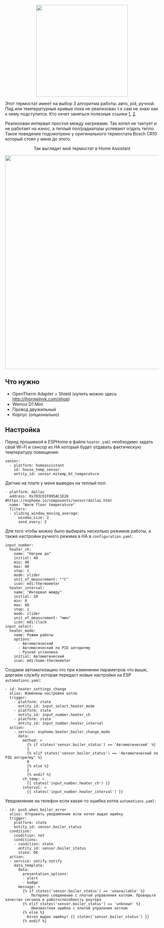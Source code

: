 <p align="center"><img src="https://user-images.githubusercontent.com/29150943/135769411-5f3ec076-1856-414a-bb72-7c28f793265d.jpg" height="300"></p>
<p>Этот термостат имеет на выбор 3 алгоритма работы: авто, pid, ручной. Пид или температурные кривые пока не реализован т.к сам не знаю как к нему подступится. Кто хочет заняться полезные ссылки <a href="https://wdn.su/blog/1154" target="_blank">1</a>, <a href="https://esphome.io/components/climate/pid.html" target="_blank">2</a>.</p>
<p>Реализован интервал простоя между нагревами. Так котел не тактует и не работает на износ, а теплый пол/радиаторы успевают отдать тепло. Такое поведение подсмотрено у оригинального термостата Bosch CR10 который стоял у меня до этого.</p>
<p align="center">Так выглядит мой термостат в Home Assistant</p>
<p align="center"><img src="https://user-images.githubusercontent.com/29150943/135770499-696640e5-6881-4ac7-9aa3-831cae0480f9.gif" height="700"></p>

<h2>Что нужно</h2>

* OpenTherm Adapter + Shield (купить можно здесь http://ihormelnyk.com/shop)
* Wemos D1 Mini
* Провод двужильный
* Корпус (опционально)

<h2>Настройка</h2>

Перед прошивкой в ESPHome в файле `heater.yaml` необходимо задать свой Wi-Fi и сенсор из HA который будет отдавать фактическую температуру помещения:

```
sensor:
  - platform: homeassistant
    id: house_temp_sensor
    entity_id: sensor.mitemp_bt_temperature
```

Датчик на плате у меня выведен на теплый пол:

```
- platform: dallas
  address: 0x703C01F095AC1E28     #https://esphome.io/components/sensor/dallas.html
  name: "Warm floor temperature"
  filters:
  - sliding_window_moving_average:
      window_size: 2
      send_every: 2
```

Для того чтобы можно было выбирать несколько режимов работы, а также настройки ручного режима в HA в `configuration.yaml`:

```
input_number:
  heater_ch:
    name: "Нагрев до"
    initial: 40
    min: 40
    max: 80
    step: 1
    mode: slider
    unit_of_measurement: "°C"
    icon: mdi:thermometer
  heater_interval:
    name: "Интервал между"
    initial: 10
    min: 0
    max: 60
    step: 1
    mode: slider
    unit_of_measurement: "мин"
    icon: mdi:clock
input_select:
  heater_mode:
    name: Режим работы
    options:
      - Автоматический
      - Автоматический по PID алгоритму
      - Ручная установка
    initial: Автоматический
    icon: mdi:home-thermometer
```
Создаем автоматизацию что при изменении параметров что выше, дергаем службу которая передаст новые настройки на ESP `automations.yaml`:
```
- id: heater_settings_change
  alias: Изменены настройки котла
  trigger:
    - platform: state
      entity_id: input_select.heater_mode
    - platform: state
      entity_id: input_number.heater_ch
    - platform: state
      entity_id: input_number.heater_interval
  action:
    - service: esphome.beater_boiler_change_mode
      data:
        method: >
          {% if states('sensor.boiler_status') == 'Автоматический' %}
          1
          {% elif states('sensor.boiler_status') == 'Автоматический по PID алгоритму' %}
          0
          {% else %}
          2
          {% endif %}
        ch_temp: > 
          {{ states('input_number.heater_ch') }}
        interval: >
          {{ states('input_number.heater_interval') }}
 ```

Уведомление на телефон если какая-то ошибка котла `automations.yaml`:
```
- id: push_when_boiler_error
  alias: Отправить уведомление если котел выдал ошибку
  trigger:
    platform: state
    entity_id: sensor.boiler_status
  condition:
    condition: not
    conditions:
    - condition: state
      entity_id: sensor.boiler_status
      state: OK
  action:
  - service: notify.notify
    data_template:
      data:
        presentation_options:
        - alert
        - badge
      message: >
        {% if states('sensor.boiler_status') == 'unavailable' %}
            Потеряно соединение с платой управления котлом. Проверьте качество сигнала и работоспособность роутера
        {% elif states('sensor.boiler_status') == 'unknown' %}
            Неизвестная ошибка с платой упраления котлом
        {% else %}
          Котел выдал ошибку! {{ states('sensor.boiler_status') }}
        {% endif %}
```
